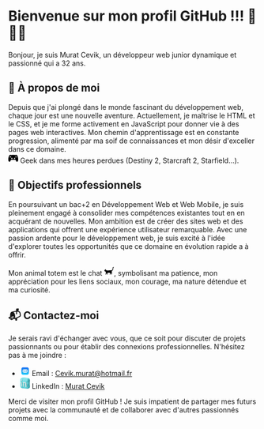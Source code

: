
# Bienvenue sur mon profil GitHub !!! :vulcan_salute::vulcan_salute::vulcan_salute:

Bonjour, je suis Murat Cevik, un développeur web junior dynamique et passionné qui a 32 ans. 

## 📘 À propos de moi

Depuis que j'ai plongé dans le monde fascinant du développement web, chaque jour est une nouvelle aventure. Actuellement, je maîtrise le HTML et le CSS, et je me forme activement en JavaScript pour donner vie à des pages web interactives. Mon chemin d'apprentissage est en constante progression, alimenté par ma soif de connaissances et mon désir d'exceller dans ce domaine.
<br>![cover](https://github.com/Darkusum/Darkusum/blob/main/icons8-ps-controller-20.png) Geek dans mes heures perdues (Destiny 2, Starcraft 2, Starfield...).

## 🎯 Objectifs professionnels

En poursuivant un bac+2 en Développement Web et Web Mobile, je suis pleinement engagé à consolider mes compétences existantes tout en en acquérant de nouvelles. Mon ambition est de créer des sites web et des applications qui offrent une expérience utilisateur remarquable. Avec une passion ardente pour le développement web, je suis excité à l'idée d'explorer toutes les opportunités que ce domaine en évolution rapide a à offrir.

Mon animal totem est le chat ![cover](https://github.com/Darkusum/Darkusum/blob/main/icons8-black-cat-20.png), symbolisant ma patience, mon appréciation pour les liens sociaux, mon courage, ma nature détendue et ma curiosité.

## 📬 Contactez-moi

Je serais ravi d'échanger avec vous, que ce soit pour discuter de projets passionnants ou pour établir des connexions professionnelles. N'hésitez pas à me joindre :

- ![cover](https://github.com/Darkusum/Darkusum/blob/main/icons8-mail-20.png) Email : [Cevik.murat@hotmail.fr](mailto:Cevik.murat@hotmail.fr)
- ![cover](https://github.com/Darkusum/Darkusum/blob/main/icons8-linkedin-20.png) LinkedIn : [Murat Cevik](www.linkedin.com/in/murat-cevik-205925289)

Merci de visiter mon profil GitHub ! Je suis impatient de partager mes futurs projets avec la communauté et de collaborer avec d'autres passionnés comme moi.
